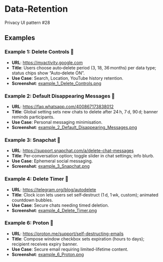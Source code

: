 # Data‑Retention

Privacy UI pattern #28

## Examples

### Example 1: Delete Controls 
- **URL**: https://myactivity.google.com
- **Title**: Users
  choose auto‑delete period (3, 18, 36 months) per data type; status chips show
  “Auto‑delete ON”.
- **Use Case**: Search,
  Location, YouTube history retention.
- **Screenshot**: [example_1_Delete_Controls.png](./example_1_Delete_Controls.png)

### Example 2: Default Disappearing Messages 
- **URL**: https://faq.whatsapp.com/400867173838012
- **Title**: Global
  setting sets new chats to delete after 24 h, 7 d, 90 d; banner reminds
  participants.
- **Use Case**: Personal
  messaging minimisation.
- **Screenshot**: [example_2_Default_Disappearing_Messages.png](./example_2_Default_Disappearing_Messages.png)

### Example 3: Snapchat 
- **URL**: https://support.snapchat.com/a/delete-chat-messages
- **Title**: Per‑conversation
  option; toggle slider in chat settings; info blurb.
- **Use Case**: Ephemeral
  social messaging.
- **Screenshot**: [example_3_Snapchat.png](./example_3_Snapchat.png)

### Example 4: Delete Timer 
- **URL**: https://telegram.org/blog/autodelete
- **Title**: Clock
  icon lets users set self‑destruct (1 d, 1 wk,
  custom); animated countdown bubbles.
- **Use Case**: Secure
  chats needing timed deletion.
- **Screenshot**: [example_4_Delete_Timer.png](./example_4_Delete_Timer.png)

### Example 6: Proton 
- **URL**: https://proton.me/support/self-destructing-emails
- **Title**: Compose
  window checkbox sets expiration (hours to days); recipient receives expiry
  banner.
- **Use Case**: Secure
  email requiring limited-lifetime content.
- **Screenshot**: [example_6_Proton.png](./example_6_Proton.png)

